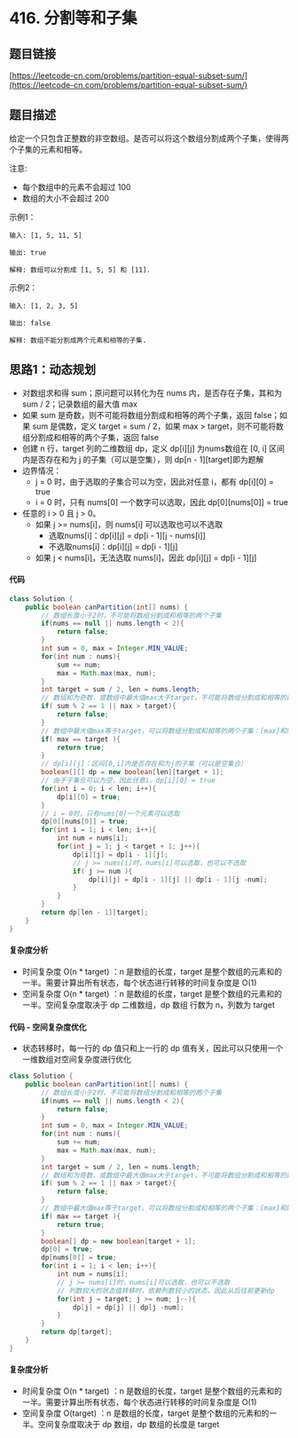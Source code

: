 # 416. 分割等和子集

## 题目链接
[https://leetcode-cn.com/problems/partition-equal-subset-sum/](https://leetcode-cn.com/problems/partition-equal-subset-sum/)

## 题目描述
给定一个只包含正整数的非空数组。是否可以将这个数组分割成两个子集，使得两个子集的元素和相等。

注意:

 - 每个数组中的元素不会超过 100
 - 数组的大小不会超过 200

示例1：
```
输入: [1, 5, 11, 5]

输出: true

解释: 数组可以分割成 [1, 5, 5] 和 [11].
```

示例2：
```
输入: [1, 2, 3, 5]

输出: false

解释: 数组不能分割成两个元素和相等的子集.
```

## 思路1：动态规划
 - 对数组求和得 sum；原问题可以转化为在 nums 内，是否存在子集，其和为 sum / 2；记录数组的最大值 max
 - 如果 sum 是奇数，则不可能将数组分割成和相等的两个子集，返回 false；如果 sum 是偶数，定义 target = sum / 2，如果 max > target，则不可能将数组分割成和相等的两个子集，返回 false
 - 创建 n 行，target 列的二维数组 dp，定义 dp[i][j] 为nums数组在 [0, i] 区间内是否存在和为 j 的子集（可以是空集），则 dp[n - 1][target]即为题解
 - 边界情况：
   - j = 0 时，由于选取的子集合可以为空，因此对任意 i，都有 dp[i][0] = true
   - i = 0 时，只有 nums[0] 一个数字可以选取，因此 dp[0][nums[0]] = true
 - 任意的 i > 0 且 j > 0。
   - 如果 j >= nums[i]，则 nums[i] 可以选取也可以不选取
     - 选取nums[i]：dp[i][j] = dp[i - 1][j - nums[i]]
     - 不选取nums[i]：dp[i][j] = dp[i - 1][j]
   - 如果 j < nums[i]，无法选取 nums[i]，因此 dp[i][j] = dp[i - 1][j]

#### 代码
```java
class Solution {
    public boolean canPartition(int[] nums) {
        // 数组长度小于2时，不可能将数组分割成和相等的两个子集
        if(nums == null || nums.length < 2){
            return false;
        }
        int sum = 0, max = Integer.MIN_VALUE;
        for(int num : nums){
            sum += num;
            max = Math.max(max, num);
        }
        int target = sum / 2, len = nums.length;
        // 数组和为奇数，或数组中最大值max大于target，不可能将数组分割成和相等的两个子集
        if( sum % 2 == 1 || max > target){
            return false;
        }
        // 数组中最大值max等于target，可以将数组分割成和相等的两个子集：[max]和除max外其余元素构成的集合
        if( max == target ){
            return true;
        }
        // dp[i][j]：区间[0,i]内是否存在和为j的子集（可以是空集合）
        boolean[][] dp = new boolean[len][target + 1];
        // 由于子集合可以为空，因此任意i，dp[i][0] = true
        for(int i = 0; i < len; i++){
            dp[i][0] = true;
        }
        // i = 0时，只有nums[0]一个元素可以选取
        dp[0][nums[0]] = true;
        for(int i = 1; i < len; i++){
            int num = nums[i];
            for(int j = 1; j < target + 1; j++){
                dp[i][j] = dp[i - 1][j];
                // j >= nums[i]时，nums[i]可以选取，也可以不选取 
                if( j >= num ){
                    dp[i][j] = dp[i - 1][j] || dp[i - 1][j -num];
                }
            }
        }
        return dp[len - 1][target];
    }
}
```

#### 复杂度分析
 - 时间复杂度 O(n * target) ：n 是数组的长度，target 是整个数组的元素和的一半。需要计算出所有状态，每个状态进行转移的时间复杂度是 O(1)
 - 空间复杂度 O(n * target) ：n 是数组的长度，target 是整个数组的元素和的一半。空间复杂度取决于 dp 二维数组，dp 数组 行数为 n，列数为 target

#### 代码 - 空间复杂度优化
 - 状态转移时，每一行的 dp 值只和上一行的 dp 值有关，因此可以只使用一个一维数组对空间复杂度进行优化

```java
class Solution {
    public boolean canPartition(int[] nums) {
        // 数组长度小于2时，不可能将数组分割成和相等的两个子集
        if(nums == null || nums.length < 2){
            return false;
        }
        int sum = 0, max = Integer.MIN_VALUE;
        for(int num : nums){
            sum += num;
            max = Math.max(max, num);
        }
        int target = sum / 2, len = nums.length;
        // 数组和为奇数，或数组中最大值max大于target，不可能将数组分割成和相等的两个子集
        if( sum % 2 == 1 || max > target){
            return false;
        }
        // 数组中最大值max等于target，可以将数组分割成和相等的两个子集：[max]和除max外其余元素构成的集合
        if( max == target ){
            return true;
        }
        boolean[] dp = new boolean[target + 1];
        dp[0] = true;
        dp[nums[0]] = true;
        for(int i = 1; i < len; i++){
            int num = nums[i];
            // j >= nums[i]时，nums[i]可以选取，也可以不选取
            // 列数较大的状态值转移时，依赖列数较小的状态，因此从后往前更新dp
            for(int j = target; j >= num; j--){
                dp[j] = dp[j] || dp[j -num];
            }
        }
        return dp[target];
    }
}
```

#### 复杂度分析
 - 时间复杂度 O(n * target) ：n 是数组的长度，target 是整个数组的元素和的一半。需要计算出所有状态，每个状态进行转移的时间复杂度是 O(1)
 - 空间复杂度 O(target) ：n 是数组的长度，target 是整个数组的元素和的一半。空间复杂度取决于 dp 数组，dp 数组的长度是 target